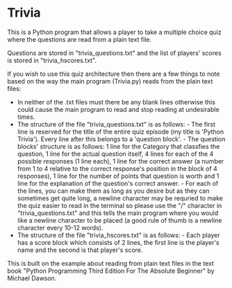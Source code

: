 # Trivia
This is a Python program that allows a player to take a multiple choice quiz where the questions are read from a plain text file.

Questions are stored in "trivia_questions.txt" and the list of players' scores is stored in "trivia_hscores.txt".

If you wish to use this quiz architecture then there are a few things to note based on the way the main program (Trivia.py) reads from the plain text files:
- In neither of the .txt files must there be any blank lines otherwise this could cause the main program to read and stop reading at undesirable times.
- The structure of the file "trivia_questions.txt" is as follows:
          - The first line is reserved for the title of the entire quiz episode (my title is 'Python Trivia'). Every line after              this belongs to a 'question block'.
          - The question blocks' structure is as follows: 1 line for the Category that classfies the question, 1 line for the                actual question itself, 4 lines for each of the 4 possible responses (1 line each), 1 line for the correct answer (a             number from 1 to 4 relative to the correct response's position in the block of 4 responses), 1 line for the number of             points that question is worth and 1 line for the explanation of the question's correct answer.
          - For each of the lines, you can make them as long as you desire but as they can sometimes get quite long, a newline               character may be requried to make the quiz easier to read in the terminal so please use the "/" character in 
            "trivia_questions.txt" and this tells the main program where you would like a newline character to be placed (a good             rule of thumb is a newline character every 10-12 words).
- The structure of the file "trivia_hscores.txt" is as follows:
          - Each player has a score block which consists of 2 lines, the first line is the player's name and the second is that              player's score.

This is built on the example about reading from plain text files in the text book "Python Programming Third Edition For The Absolute Beginner" by Michael Dawson.

